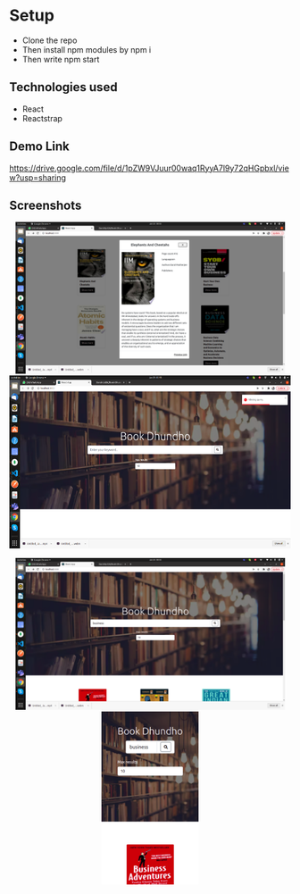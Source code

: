 # Setup

- Clone the repo
- Then install npm modules by npm i
- Then write npm start
## Technologies used

- React
- Reactstrap

## Demo Link
https://drive.google.com/file/d/1pZW9VJuur00waq1RyyA7l9y72qHGpbxl/view?usp=sharing
## Screenshots
<p align='center'><img width="483px" src="screenshots/2.png"> <img height="310px" src="screenshots/3.png"></p> 
<p align='center'><img width="483px" src="screenshots/1.png"> <img height="310px" src="screenshots/5.png"></p>
 

